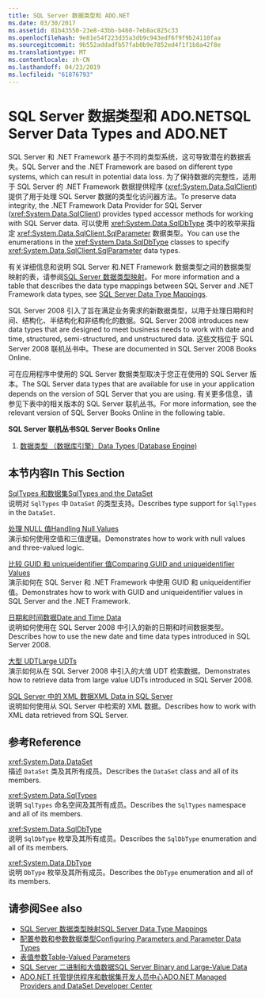 ```yaml
---
title: SQL Server 数据类型和 ADO.NET
ms.date: 03/30/2017
ms.assetid: 81b43550-23e8-43bb-b460-7eb8ac825c33
ms.openlocfilehash: 9e81e54f223d35a3db9c943edf6f9f9b24110faa
ms.sourcegitcommit: 9b552addadfb57fab0b9e7852ed4f1f1b8a42f8e
ms.translationtype: MT
ms.contentlocale: zh-CN
ms.lasthandoff: 04/23/2019
ms.locfileid: "61876793"
---
```

# <a name="sql-server-data-types-and-adonet"></a><span data-ttu-id="4c633-102">SQL Server 数据类型和 ADO.NET</span><span class="sxs-lookup"><span data-stu-id="4c633-102">SQL Server Data Types and ADO.NET</span></span>
<span data-ttu-id="4c633-103">SQL Server 和 .NET Framework 基于不同的类型系统，这可导致潜在的数据丢失。</span><span class="sxs-lookup"><span data-stu-id="4c633-103">SQL Server and the .NET Framework are based on different type systems, which can result in potential data loss.</span></span> <span data-ttu-id="4c633-104">为了保持数据的完整性，适用于 SQL Server 的 .NET Framework 数据提供程序 (<xref:System.Data.SqlClient>) 提供了用于处理 SQL Server 数据的类型化访问器方法。</span><span class="sxs-lookup"><span data-stu-id="4c633-104">To preserve data integrity, the .NET Framework Data Provider for SQL Server (<xref:System.Data.SqlClient>) provides typed accessor methods for working with SQL Server data.</span></span> <span data-ttu-id="4c633-105">可以使用 <xref:System.Data.SqlDbType> 类中的枚举来指定 <xref:System.Data.SqlClient.SqlParameter> 数据类型。</span><span class="sxs-lookup"><span data-stu-id="4c633-105">You can use the enumerations in the <xref:System.Data.SqlDbType> classes to specify <xref:System.Data.SqlClient.SqlParameter> data types.</span></span>  
  
 <span data-ttu-id="4c633-106">有关详细信息和说明 SQL Server 和.NET Framework 数据类型之间的数据类型映射的表，请参阅[SQL Server 数据类型映射](../../../../../docs/framework/data/adonet/sql-server-data-type-mappings.md)。</span><span class="sxs-lookup"><span data-stu-id="4c633-106">For more information and a table that describes the data type mappings between SQL Server and .NET Framework data types, see [SQL Server Data Type Mappings](../../../../../docs/framework/data/adonet/sql-server-data-type-mappings.md).</span></span>  
  
 <span data-ttu-id="4c633-107">SQL Server 2008 引入了旨在满足业务需求的新数据类型，以用于处理日期和时间、结构化、半结构化和非结构化的数据。</span><span class="sxs-lookup"><span data-stu-id="4c633-107">SQL Server 2008 introduces new data types that are designed to meet business needs to work with date and time, structured, semi-structured, and unstructured data.</span></span> <span data-ttu-id="4c633-108">这些文档位于 SQL Server 2008 联机丛书中。</span><span class="sxs-lookup"><span data-stu-id="4c633-108">These are documented in SQL Server 2008 Books Online.</span></span>  
  
 <span data-ttu-id="4c633-109">可在应用程序中使用的 SQL Server 数据类型取决于您正在使用的 SQL Server 版本。</span><span class="sxs-lookup"><span data-stu-id="4c633-109">The SQL Server data types that are available for use in your application depends on the version of SQL Server that you are using.</span></span> <span data-ttu-id="4c633-110">有关更多信息，请参见下表中的相关版本的 SQL Server 联机丛书。</span><span class="sxs-lookup"><span data-stu-id="4c633-110">For more information, see the relevant version of SQL Server Books Online in the following table.</span></span>  
  
 <span data-ttu-id="4c633-111">**SQL Server 联机丛书**</span><span class="sxs-lookup"><span data-stu-id="4c633-111">**SQL Server Books Online**</span></span>  
  
1. [<span data-ttu-id="4c633-112">数据类型 （数据库引擎）</span><span class="sxs-lookup"><span data-stu-id="4c633-112">Data Types (Database Engine)</span></span>](https://go.microsoft.com/fwlink/?LinkID=107468)  
  
## <a name="in-this-section"></a><span data-ttu-id="4c633-113">本节内容</span><span class="sxs-lookup"><span data-stu-id="4c633-113">In This Section</span></span>  
 [<span data-ttu-id="4c633-114">SqlTypes 和数据集</span><span class="sxs-lookup"><span data-stu-id="4c633-114">SqlTypes and the DataSet</span></span>](../../../../../docs/framework/data/adonet/sql/sqltypes-and-the-dataset.md)  
 <span data-ttu-id="4c633-115">说明对 `SqlTypes` 中 `DataSet` 的类型支持。</span><span class="sxs-lookup"><span data-stu-id="4c633-115">Describes type support for `SqlTypes` in the `DataSet`.</span></span>  
  
 [<span data-ttu-id="4c633-116">处理 NULL 值</span><span class="sxs-lookup"><span data-stu-id="4c633-116">Handling Null Values</span></span>](../../../../../docs/framework/data/adonet/sql/handling-null-values.md)  
 <span data-ttu-id="4c633-117">演示如何使用空值和三值逻辑。</span><span class="sxs-lookup"><span data-stu-id="4c633-117">Demonstrates how to work with null values and three-valued logic.</span></span>  
  
 [<span data-ttu-id="4c633-118">比较 GUID 和 uniqueidentifier 值</span><span class="sxs-lookup"><span data-stu-id="4c633-118">Comparing GUID and uniqueidentifier Values</span></span>](../../../../../docs/framework/data/adonet/sql/comparing-guid-and-uniqueidentifier-values.md)  
 <span data-ttu-id="4c633-119">演示如何在 SQL Server 和 .NET Framework 中使用 GUID 和 uniqueidentifier 值。</span><span class="sxs-lookup"><span data-stu-id="4c633-119">Demonstrates how to work with GUID and uniqueidentifier values in SQL Server and the .NET Framework.</span></span>  
  
 [<span data-ttu-id="4c633-120">日期和时间数据</span><span class="sxs-lookup"><span data-stu-id="4c633-120">Date and Time Data</span></span>](../../../../../docs/framework/data/adonet/sql/date-and-time-data.md)  
 <span data-ttu-id="4c633-121">说明如何使用在 SQL Server 2008 中引入的新的日期和时间数据类型。</span><span class="sxs-lookup"><span data-stu-id="4c633-121">Describes how to use the new date and time data types introduced in SQL Server 2008.</span></span>  
  
 [<span data-ttu-id="4c633-122">大型 UDT</span><span class="sxs-lookup"><span data-stu-id="4c633-122">Large UDTs</span></span>](../../../../../docs/framework/data/adonet/sql/large-udts.md)  
 <span data-ttu-id="4c633-123">演示如何从在 SQL Server 2008 中引入的大值 UDT 检索数据。</span><span class="sxs-lookup"><span data-stu-id="4c633-123">Demonstrates how to retrieve data from large value UDTs introduced in SQL Server 2008.</span></span>  
  
 [<span data-ttu-id="4c633-124">SQL Server 中的 XML 数据</span><span class="sxs-lookup"><span data-stu-id="4c633-124">XML Data in SQL Server</span></span>](../../../../../docs/framework/data/adonet/sql/xml-data-in-sql-server.md)  
 <span data-ttu-id="4c633-125">说明如何使用从 SQL Server 中检索的 XML 数据。</span><span class="sxs-lookup"><span data-stu-id="4c633-125">Describes how to work with XML data retrieved from SQL Server.</span></span>  
  
## <a name="reference"></a><span data-ttu-id="4c633-126">参考</span><span class="sxs-lookup"><span data-stu-id="4c633-126">Reference</span></span>  
 <xref:System.Data.DataSet>  
 <span data-ttu-id="4c633-127">描述 `DataSet` 类及其所有成员。</span><span class="sxs-lookup"><span data-stu-id="4c633-127">Describes the `DataSet` class and all of its members.</span></span>  
  
 <xref:System.Data.SqlTypes>  
 <span data-ttu-id="4c633-128">说明 `SqlTypes` 命名空间及其所有成员。</span><span class="sxs-lookup"><span data-stu-id="4c633-128">Describes the `SqlTypes` namespace and all of its members.</span></span>  
  
 <xref:System.Data.SqlDbType>  
 <span data-ttu-id="4c633-129">说明 `SqlDbType` 枚举及其所有成员。</span><span class="sxs-lookup"><span data-stu-id="4c633-129">Describes the `SqlDbType` enumeration and all of its members.</span></span>  
  
 <xref:System.Data.DbType>  
 <span data-ttu-id="4c633-130">说明 `DbType` 枚举及其所有成员。</span><span class="sxs-lookup"><span data-stu-id="4c633-130">Describes the `DbType` enumeration and all of its members.</span></span>  
  
## <a name="see-also"></a><span data-ttu-id="4c633-131">请参阅</span><span class="sxs-lookup"><span data-stu-id="4c633-131">See also</span></span>

- [<span data-ttu-id="4c633-132">SQL Server 数据类型映射</span><span class="sxs-lookup"><span data-stu-id="4c633-132">SQL Server Data Type Mappings</span></span>](../../../../../docs/framework/data/adonet/sql-server-data-type-mappings.md)
- [<span data-ttu-id="4c633-133">配置参数和参数数据类型</span><span class="sxs-lookup"><span data-stu-id="4c633-133">Configuring Parameters and Parameter Data Types</span></span>](../../../../../docs/framework/data/adonet/configuring-parameters-and-parameter-data-types.md)
- [<span data-ttu-id="4c633-134">表值参数</span><span class="sxs-lookup"><span data-stu-id="4c633-134">Table-Valued Parameters</span></span>](../../../../../docs/framework/data/adonet/sql/table-valued-parameters.md)
- [<span data-ttu-id="4c633-135">SQL Server 二进制和大值数据</span><span class="sxs-lookup"><span data-stu-id="4c633-135">SQL Server Binary and Large-Value Data</span></span>](../../../../../docs/framework/data/adonet/sql/sql-server-binary-and-large-value-data.md)
- [<span data-ttu-id="4c633-136">ADO.NET 托管提供程序和数据集开发人员中心</span><span class="sxs-lookup"><span data-stu-id="4c633-136">ADO.NET Managed Providers and DataSet Developer Center</span></span>](https://go.microsoft.com/fwlink/?LinkId=217917)
